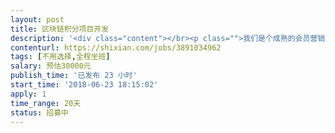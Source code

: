 ```yaml
---                
layout: post       
title: 区块链积分项目开发           
description: '<div class="content"></br><p class="">我们是个成熟的会员营销saas系统 需要开发原有的积分插件集合区块链技术  开发联盟区块链积分提升透明度和用户体验 真实记录积分流转，数据可追溯查证；积分生态中丰富的应用服务不断提升用户体验，形成产业联盟和积分消费生态。</br><br/>现有系统<a href="http://www.vqq.im可以去参考" rel="nofollow" target="_blank">www.vqq.im可以去参考</a> </p></br></div>'     
contenturl: https://shixian.com/jobs/3891034962      
tags: [不用选择,全程坐班]            
salary: 预估30000元          
publish_time: '已发布 23 小时'         
start_time: '2018-06-23 18:15:02'           
apply: 1                   
time_range: 20天              
status: 招募中                  
---                 
```

